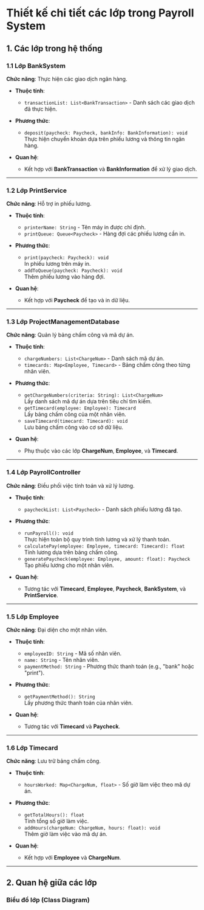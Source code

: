 # **Thiết kế chi tiết các lớp trong Payroll System**

## **1. Các lớp trong hệ thống**

### **1.1 Lớp BankSystem**
**Chức năng**: Thực hiện các giao dịch ngân hàng.

- **Thuộc tính**:
  - `transactionList: List<BankTransaction>` - Danh sách các giao dịch đã thực hiện.

- **Phương thức**:
  - `deposit(paycheck: Paycheck, bankInfo: BankInformation): void`  
    Thực hiện chuyển khoản dựa trên phiếu lương và thông tin ngân hàng.

- **Quan hệ**:
  - Kết hợp với **BankTransaction** và **BankInformation** để xử lý giao dịch.

---

### **1.2 Lớp PrintService**
**Chức năng**: Hỗ trợ in phiếu lương.

- **Thuộc tính**:
  - `printerName: String` - Tên máy in được chỉ định.
  - `printQueue: Queue<Paycheck>` - Hàng đợi các phiếu lương cần in.

- **Phương thức**:
  - `print(paycheck: Paycheck): void`  
    In phiếu lương trên máy in.
  - `addToQueue(paycheck: Paycheck): void`  
    Thêm phiếu lương vào hàng đợi.

- **Quan hệ**:
  - Kết hợp với **Paycheck** để tạo và in dữ liệu.

---

### **1.3 Lớp ProjectManagementDatabase**
**Chức năng**: Quản lý bảng chấm công và mã dự án.

- **Thuộc tính**:
  - `chargeNumbers: List<ChargeNum>` - Danh sách mã dự án.
  - `timecards: Map<Employee, Timecard>` - Bảng chấm công theo từng nhân viên.

- **Phương thức**:
  - `getChargeNumbers(criteria: String): List<ChargeNum>`  
    Lấy danh sách mã dự án dựa trên tiêu chí tìm kiếm.
  - `getTimecard(employee: Employee): Timecard`  
    Lấy bảng chấm công của một nhân viên.
  - `saveTimecard(timecard: Timecard): void`  
    Lưu bảng chấm công vào cơ sở dữ liệu.

- **Quan hệ**:
  - Phụ thuộc vào các lớp **ChargeNum**, **Employee**, và **Timecard**.

---

### **1.4 Lớp PayrollController**
**Chức năng**: Điều phối việc tính toán và xử lý lương.

- **Thuộc tính**:
  - `paycheckList: List<Paycheck>` - Danh sách phiếu lương đã tạo.

- **Phương thức**:
  - `runPayroll(): void`  
    Thực hiện toàn bộ quy trình tính lương và xử lý thanh toán.
  - `calculatePay(employee: Employee, timecard: Timecard): float`  
    Tính lương dựa trên bảng chấm công.
  - `generatePaycheck(employee: Employee, amount: float): Paycheck`  
    Tạo phiếu lương cho một nhân viên.

- **Quan hệ**:
  - Tương tác với **Timecard**, **Employee**, **Paycheck**, **BankSystem**, và **PrintService**.

---

### **1.5 Lớp Employee**
**Chức năng**: Đại diện cho một nhân viên.

- **Thuộc tính**:
  - `employeeID: String` - Mã số nhân viên.
  - `name: String` - Tên nhân viên.
  - `paymentMethod: String` - Phương thức thanh toán (e.g., "bank" hoặc "print").

- **Phương thức**:
  - `getPaymentMethod(): String`  
    Lấy phương thức thanh toán của nhân viên.

- **Quan hệ**:
  - Tương tác với **Timecard** và **Paycheck**.

---

### **1.6 Lớp Timecard**
**Chức năng**: Lưu trữ bảng chấm công.

- **Thuộc tính**:
  - `hoursWorked: Map<ChargeNum, float>` - Số giờ làm việc theo mã dự án.

- **Phương thức**:
  - `getTotalHours(): float`  
    Tính tổng số giờ làm việc.
  - `addHours(chargeNum: ChargeNum, hours: float): void`  
    Thêm giờ làm việc vào mã dự án.

- **Quan hệ**:
  - Kết hợp với **Employee** và **ChargeNum**.

---

## **2. Quan hệ giữa các lớp**

### **Biểu đồ lớp (Class Diagram)**

![]()
